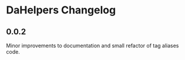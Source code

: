# DaHelpers Changelog

## 0.0.2

Minor improvements to documentation and small refactor of tag aliases code.
